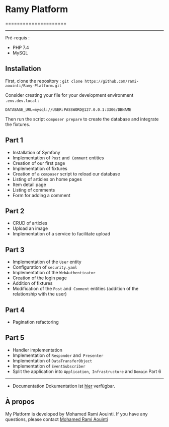 # Ramy Platform
=====================

---------------------

Pré-requis :
* PHP 7.4
* MySQL

Installation
------------

First, clone the repository : `git clone https://github.com/rami-aouinti/Ramy-Platform.git`

Consider creating your file for your development environment `.env.dev.local` :
```dotenv
DATABASE_URL=mysql://USER:PASSWORD@127.0.0.1:3306/DBNAME
```

Then run the script `composer prepare` to create the database and integrate the fixtures.

Part 1
---------

* Installation of Symfony
* Implementation of `Post` and` Comment` entities
* Creation of our first page
* Implementation of fixtures
* Creation of a `composer` script to reload our database
* Listing of articles on home pages
* Item detail page
* Listing of comments
* Form for adding a comment

Part 2
---------

* CRUD of articles
* Upload an image
* Implementation of a service to facilitate upload

Part 3
---------

* Implementation of the `User` entity
* Configuration of `security.yaml`
* Implementation of the `WebAuthenticator`
* Creation of the login page
* Addition of fixtures
* Modification of the `Post` and` Comment` entities (addition of the relationship with the user)

Part 4
---------

* Pagination refactoring

Part 5
---------

* Handler implementation
* Implementation of `Responder` and` Presenter`
* Implementation of `DataTransferObject`
* Implementation of `EventSubscriber`
* Split the application into `Application`,` Infrastructure` and `Domain`
Part 6
---------

* Documentation
Dokumentation ist [hier](docs/index.md) verfügbar.

## À propos
My Platform is developed by Mohamed Rami Aouinti. If you have any questions, please contact [Mohamed Rami Aouinti](mailto:rami.aouinti@gmail.com)
